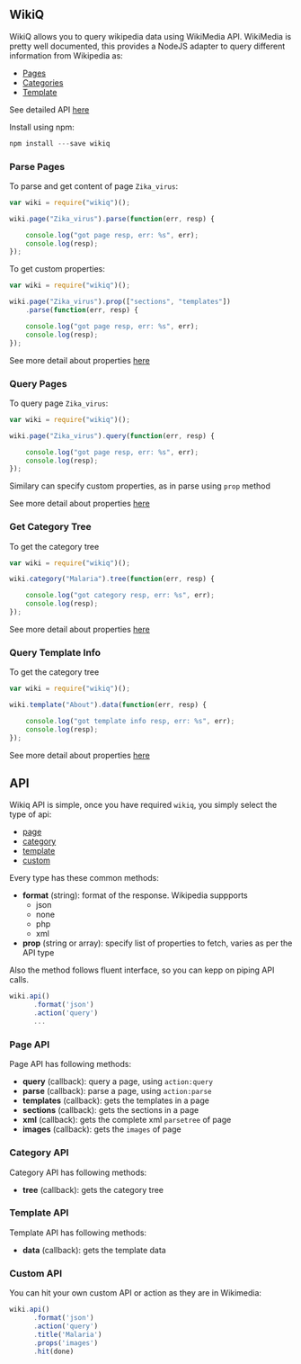 
## WikiQ

WikiQ allows you to query wikipedia data using WikiMedia API. WikiMedia is 
pretty well documented, this provides a NodeJS adapter to query different 
information from Wikipedia as:

 * [Pages](#parse-pages)
 * [Categories](#get-category-tree)
 * [Template](#query-template-info)

See detailed API [here](#api)

Install using npm:

```javascript
npm install ---save wikiq
```

### Parse Pages
 
To parse and get content of page `Zika_virus`:

```javascript
var wiki = require("wikiq")();

wiki.page("Zika_virus").parse(function(err, resp) {

    console.log("got page resp, err: %s", err);
    console.log(resp);
});
``` 

To get custom properties:

```javascript
var wiki = require("wikiq")();

wiki.page("Zika_virus").prop(["sections", "templates"])
    .parse(function(err, resp) {

    console.log("got page resp, err: %s", err);
    console.log(resp);
});
``` 

See more detail about properties [here](https://en.wikipedia.org/wiki/Special:ApiSandbox#action=parse&format=json&page=Malaria&prop=properties%7Csections)

### Query Pages

To query page `Zika_virus`:

```javascript
var wiki = require("wikiq")();

wiki.page("Zika_virus").query(function(err, resp) {

    console.log("got page resp, err: %s", err);
    console.log(resp);
});
``` 

Similary can specify custom properties, as in parse using `prop` method

See more detail about properties [here](https://en.wikipedia.org/wiki/Special:ApiSandbox#action=query&format=json&prop=templates&titles=Zika_virus)

### Get Category Tree
 
To get the category tree

```javascript
var wiki = require("wikiq")();

wiki.category("Malaria").tree(function(err, resp) {

    console.log("got category resp, err: %s", err);
    console.log(resp);
});
``` 

See more detail about properties [here](https://en.wikipedia.org/wiki/Special:ApiSandbox#action=categorytree&format=json&category=Malaria)

### Query Template Info
 
To get the category tree

```javascript
var wiki = require("wikiq")();

wiki.template("About").data(function(err, resp) {

    console.log("got template info resp, err: %s", err);
    console.log(resp);
});
``` 

See more detail about properties [here](https://en.wikipedia.org/wiki/Special:ApiSandbox#action=templatedata&format=json&titles=Template%3AAbout)

## API

Wikiq API is simple, once you have required `wikiq`, you simply select the type of api:

 * [page](#page-api)
 * [category](#category-api)
 * [template](#template-api)
 * [custom](#custom-api)

Every type has these common methods:

 * __format__ (string): format of the response. Wikipedia suppports
   * json
   * none
   * php
   * xml
 * __prop__ (string or array): specify list of properties to fetch, varies as per the API type

 Also the method follows fluent interface, so you can kepp on piping API calls.

 ```javascript
 wiki.api()
       .format('json')
       .action('query')
       ...
 ```

### Page API

Page API has following methods:

 * __query__ (callback): query a page, using `action:query`
 * __parse__ (callback): parse a page, using `action:parse`
 * __templates__ (callback): gets the templates in a page
 * __sections__ (callback): gets the sections in a page
 * __xml__ (callback): gets the complete xml `parsetree` of page
 * __images__ (callback): gets the `images` of page

### Category API

Category API has following methods:

 * __tree__ (callback): gets the category tree

### Template API

Template API has following methods:

 * __data__ (callback): gets the template data

### Custom API

You can hit your own custom API or action as they are in Wikimedia:

 ```javascript
 wiki.api()
       .format('json')
       .action('query')
       .title('Malaria')
       .props('images')
       .hit(done)
 ```